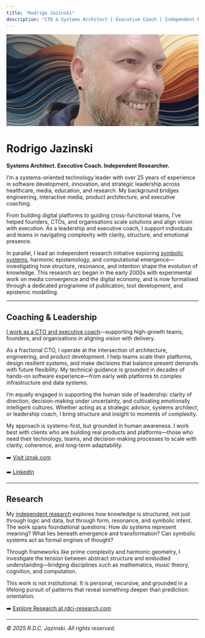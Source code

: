 ```yaml
---
title: "Rodrigo Jazinski"
description: "CTO & Systems Architect | Executive Coach | Independent Researcher in Symbolic Systems | Exploring Knowledge, Computation, and Resonance | Focused on Product Engineering, Innovation, AI & Automation, and Engineering Leadership"
---
```


<link rel="stylesheet" href="style.css">

<link rel="icon" type="image/png" sizes="32x32" href="favicon-32x32.png">
<link rel="icon" type="image/png" sizes="16x16" href="favicon-16x16.png">
<link rel="apple-touch-icon" sizes="180x180" href="apple-touch-icon.png">
<link rel="manifest" href="site.webmanifest">
<link rel="shortcut icon" href="favicon.ico">

<!-- Rodrigo Jazinski - Full Profile Image -->
![image](rodrigojazinski.jpg)

# Rodrigo Jazinski

**Systems Architect. Executive Coach. Independent Researcher.**

I’m a systems-oriented technology leader with over 25 years of experience in software development, innovation, and strategic leadership across healthcare, media, education, and research. My background bridges engineering, interactive media, product architecture, and executive coaching.

From building digital platforms to guiding cross-functional teams, I’ve helped founders, CTOs, and organisations scale solutions and align vision with execution. As a leadership and executive coach, I support individuals and teams in navigating complexity with clarity, structure, and emotional presence.

In parallel, I lead an independent research initiative exploring [symbolic systems](https://www.symbolicresonance.com), harmonic epistemology, and computational emergence—investigating how structure, resonance, and intention shape the evolution of knowledge. This research arc began in the early 2000s with experimental work on media convergence and the digital economy, and is now formalised through a dedicated programme of publication, tool development, and epistemic modelling.

---

## Coaching & Leadership

[I work as a CTO and executive coach](https://www.linkedin.com/in/jazinski/)—supporting high-growth teams, founders, and organisations in aligning vision with delivery.

As a fractional CTO, I operate at the intersection of architecture, engineering, and product development. I help teams scale their platforms, design resilient systems, and make decisions that balance present demands with future flexibility. My technical guidance is grounded in decades of hands-on software experience—from early web platforms to complex infrastructure and data systems.

I’m equally engaged in supporting the human side of leadership: clarity of direction, decision-making under uncertainty, and cultivating emotionally intelligent cultures. Whether acting as a strategic advisor, systems architect, or leadership coach, I bring structure and insight to moments of complexity.

My approach is systems-first, but grounded in human awareness. I work best with clients who are building real products and platforms—those who need their technology, teams, and decision-making processes to scale with clarity, coherence, and long-term adaptability.

➡️ [Visit jznsk.com](https://www.jznsk.com)

➡️ [LinkedIn](https://www.linkedin.com/in/jazinski/)

---

## Research

My [independent research](https://www.rdcj-research.com) explores how knowledge is structured, not just through logic and data, but through form, resonance, and symbolic intent. The work spans foundational questions: How do systems represent meaning? What lies beneath emergence and transformation? Can symbolic systems act as formal engines of thought?

Through frameworks like prime complexity and harmonic geometry, I investigate the tension between abstract structure and embodied understanding—bridging disciplines such as mathematics, music theory, cognition, and computation.

This work is not institutional. It is personal, recursive, and grounded in a lifelong pursuit of patterns that reveal something deeper than prediction: orientation.

➡️ [Explore Research at rdcj-research.com](https://www.rdcj-research.com)

---
_© 2025 R.D.C. Jazinski. All rights reserved._
